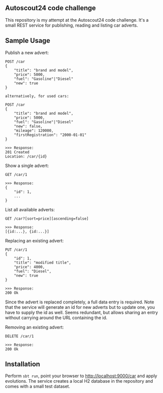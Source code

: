 ## Autoscout24 code challenge

This repository is my attempt at the Autoscout24 code challenge. 
It's a small REST service for publishing, reading and listing car adverts.
  
## Sample Usage

Publish a new advert:
    
    POST /car
    {
        "title": "brand and model",
        "price": 5000,
        "fuel": "Gasoline"|"Diesel"
        "new": true
    }
    
    alternatively, for used cars:
    
    POST /car
    {
        "title": "brand and model",
        "price": 5000,
        "fuel": "Gasoline"|"Diesel"
        "new": false,
        "mileage": 120000,
        "firstRegistration": "2000-01-01"
    }
    
    >>> Response:
    201 Created
    Location: /car/{id}

Show a single advert:

    GET /car/1
    
    >>> Response:
    {
        "id": 1,
        ...
    }

List all available adverts:

    GET /car?[sort=price][ascending=false]
    
    >>> Response:
    [{id:...}, {id:...}]

Replacing an existing advert:

    PUT /car/1
    {
        "id": 1,
        "title": "modified title",
        "price": 4000,
        "fuel": "Diesel",
        "new": true
    }
    
    >>> Response:
    200 Ok

Since the advert is replaced completely, a full data entry is required.
Note that the service will generate an id for new adverts but to update one, you have to supply the id as well.
Seems redundant, but allows sharing an entry without carrying around the URL containing the id.

Removing an existing advert:

    DELETE /car/1
    
    >>> Response:
    200 Ok

## Installation

Perform `sbt run`, point your browser to [http://localhost:9000/car](http://localhost:9000/car) and apply evolutions.
The service creates a local H2 database in the repository and comes with a small test dataset.